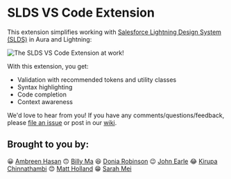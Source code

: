 # SLDS VS Code Extension

This extension simplifies working with [Salesforce Lightning Design System (SLDS)](https://www.lightningdesignsystem.com/) in Aura and Lightning:

![The SLDS VS Code Extension at work!](https://media.giphy.com/media/RkbvNrnAsU3GkImW2r/source.gif)

With this extension, you get: 

 - Validation with recommended tokens and utility classes
 - Syntax highlighting
 - Code completion
 - Context awareness

We'd love to hear from you! If you have any comments/questions/feedback, please [file an issue](https://github.com/forcedotcom/salesforcedx-vscode-slds/issues) or post in our [wiki](https://github.com/forcedotcom/salesforcedx-vscode-slds/wiki).

## Brought to you by:

😀 [Ambreen Hasan](https://twitter.com/)
🙃 [Billy Ma](https://twitter.com/)
😆 [Donia Robinson](https://twitter.com/)
😉 [John Earle](https://twitter.com/)
😂 [Kirupa Chinnathambi](https://twitter.com/)
😊 [Matt Holland](https://twitter.com/)
😁 [Sarah Mei](https://twitter.com/)
